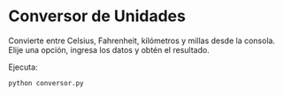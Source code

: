 # Conversor de Unidades

Convierte entre Celsius, Fahrenheit, kilómetros y millas desde la consola. Elije una opción, ingresa los datos y obtén el resultado.

Ejecuta:
```bash
python conversor.py
```
